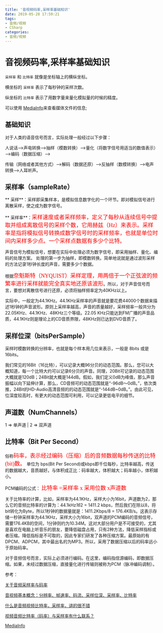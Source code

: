 ```yaml
---
title: '音视频码率,采样率基础知识'
date: 2019-05-28 17:59:21
tags:
- 音频/视频
- CSharp
categories: 
- 音频/视频
---
```

# 音视频码率,采样率基础知识

`采样率` 和 `比特率` 就像是坐标轴上的横纵坐标。

横坐标的 `采样率` 表示了每秒钟的采样次数。 

纵坐标的 `比特率` 表示了用数字量来量化模拟量的时候的精度。

可以使用 [MediaInfo](https://mediaarea.net/en/MediaInfo)来查看媒体文件的信息;

## 基础知识

对于人类的语音信号而言，实际处理一般经过以下步骤：

人说话——>声电转换——>抽样（模数转换）——>量化（将数字信号用适当的数值表示）——>编码（数据压缩）——>

传输（网络或者其他方式）——>解码（数据还原）——>反抽样（数模转换）——>电声转换——>人耳听声。

## 采样率（sampleRate）

** 采样**：采样即采集样本，是模拟信息数字化的一个环节。即对模拟信号进行离散采样，使之成为数字信号。

** 采样率**：<font color=#ff0000 size=4 face="黑体">采样速度或者采样频率，定义了每秒从连续信号中提取并组成离散信号的采样个数，它用赫兹（Hz）来表示。采样率是指将模拟信号转换成数字信号时的采样频率，也就是单位时间内采样多少点。一个采样点数据有多少个比特。</font>

声音信号为模拟信号，想要在实际中处理必须为数字信号，即采用抽样、量化、编码的处理方案。
处理的第一步为抽样，即模数转换。简单地说就是通过波形采样的方法记录1秒钟长度的声音，需要多少个数据。

根据<font color=#ff0000 size=4 face="黑体">奈魁斯特（NYQUIST）采样定理，用两倍于一个正弦波的频繁率进行采样就能完全真实地还原该波形</font>。所以，对于声音信号而言，要想对离散信号进行还原，必须将抽样频率定为40KHz以上。

实际中，一般定为44.1KHz。44.1KHz采样率的声音就是要花费44000个数据来描述1秒钟的声音波形。原则上采样率越高，声音的质量越好，采样频率一般共分为22.05KHz、44.1KHz、48KHz三个等级。22.05 KHz只能达到FM广播的声音品质，44.1KHz则是理论上的CD音质界限，48KHz则已达到DVD音质了。

## 采样位深（bitsPerSample）

采样时模数转换的分辨率，也就是每个样本用几位来表示，一般是 8bits 或是 16bits。

我们常见的16Bit（16比特），可以记录大概96分贝的动态范围。那么，您可以大概知道，每一个比特大约可以记录6分贝的声音。同理，20Bit可记录的动态范围大概就是120dB；24Bit就大概是144dB。假如，我们定义0dB为峰值，那么声音振幅以向下延伸计算，那么，CD音频可的动态范围就是“-96dB～0dB。”，依次类推，24Bit的HD-Audio高清音频的的动态范围就是“-144dB~0dB。”。由此可见，位深度较高时，有更大的动态范围可利用，可以记录更低电平的细节。

## 声道数（NumChannels）

1 => 单声道  |  2 => 双声道

## 比特率（Bit Per Second）

俗称<font color=#ff0000 size=4 face="黑体">码率，表示经过编码（压缩）后的音频数据每秒传送的比特(bit)数。</font> 单位为 bps(Bit Per Second)或kbps即千位每秒，比特率越高，传送的数据越大，音质越好。与体积成正比：码率越大，体积越大；码率越小，体积越小。

PCM编码的公式：
<font color=#ff0000 size=4 face="黑体">比特率 =采样率 x 采用位数 x声道数</font>

关于比特率的计算，比如，采样率为44.1KHz，采样大小为16bit，声道数为2，那么它的音频比特率的计算为：44.1kHz*16*2 = 1411.2 kbps，然后我们在除以8，将bit转化为Byte，所以1秒钟的数据量就是：1411.2Kbps/8 = 176.4KB/s。这表示存储一秒钟采样率为44.1KHz，采样大小为16bit，双声道的PCM编码的音频信号，需要176.4KB的空间，1分钟则约为10.34M。这对大部分用户是不可接受的，尤其是喜欢在电脑上听音乐的朋友，要降低磁盘占用，只有2种方法，降低采样指标或者压缩。降低指标是不可取的，因此专家们研发了各种压缩方案。最原始的有DPCM、ADPCM，其中最出名的为MP3。所以，采用了数据压缩以后的码率远小于原始码率。

对于音频信号而言，实际上必须进行编码。在这里，编码指信源编码，即数据压缩。如果，未经过数据压缩，直接量化进行传输则被称为PCM（脉冲编码调制）。

参考：

[关于音频采样率与码率](https://blog.csdn.net/wghhdzwzqbx02/article/details/7392059)

[音视频基本概念：分辨率、帧速率、码流、采样位深、采样率、比特率](https://blog.csdn.net/longbei9029/article/details/80763568)

[什么是音频视频比特率，采样率，讲的很不错](https://www.cnblogs.com/super119/archive/2011/01/03/1924448.html)

[视频音频比特率（码率）与采样率有什么联系？](https://www.zhihu.com/question/27460676)

[MediaInfo](https://mediaarea.net/en/MediaInfo)
